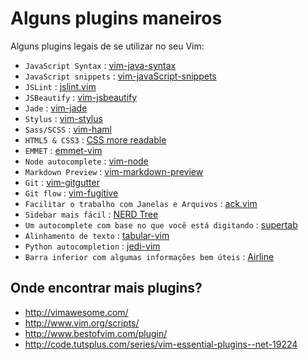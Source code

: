 # Alguns plugins maneiros

Alguns plugins legais de se utilizar no seu Vim:

- `JavaScript Syntax` : [vim-java-syntax](https://github.com/jelera/vim-javascript-syntax)
- `JavaScript snippets` : [vim-javaScript-snippets](https://github.com/grvcoelho/vim-javascript-snippets)
- `JSLint` : [jslint.vim](https://github.com/hallettj/jslint.vim)
- `JSBeautify` : [vim-jsbeautify](https://github.com/maksimr/vim-jsbeautify)
- `Jade` : [vim-jade](https://github.com/digitaltoad/vim-jade)
- `Stylus` : [vim-stylus](https://github.com/wavded/vim-stylus)
- `Sass/SCSS` : [vim-haml](https://github.com/tpope/vim-haml)
- `HTML5 & CSS3` : [CSS more readable](http://www.vim.org/scripts/script.php?script_id=3220)
- `EMMET` : [emmet-vim](https://github.com/mattn/emmet-vim)
- `Node autocomplete` : [vim-node](https://github.com/moll/vim-node)
- `Markdown Preview` : [vim-markdown-preview](https://github.com/JamshedVesuna/vim-markdown-preview)
- `Git` : [vim-gitgutter](https://github.com/airblade/vim-gitgutter)
- `Git flow` : [vim-fugitive](https://github.com/tpope/vim-fugitive)
- `Facilitar o trabalho com Janelas e Arquivos` : [ack.vim](https://github.com/mileszs/ack.vim)
- `Sidebar mais fácil` : [NERD Tree](https://github.com/scrooloose/nerdtree)
- `Um autocomplete com base no que você está digitando` : [supertab](https://github.com/ervandew/supertab)
- `Alinhamento de texto` : [tabular-vim](http://vimcasts.org/episodes/aligning-text-with-tabular-vim)
- `Python autocompletion` : [jedi-vim](https://github.com/davidhalter/jedi-vim)
- `Barra inferior com algumas informações bem úteis` : [Airline](https://github.com/vim-airline/vim-airline)

## Onde encontrar mais plugins?

- http://vimawesome.com/
- http://www.vim.org/scripts/
- http://www.bestofvim.com/plugin/
- http://code.tutsplus.com/series/vim-essential-plugins--net-19224
